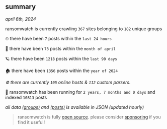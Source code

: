
## summary
_april 6th, 2024_

ransomwatch is currently crawling `367` sites belonging to `182` unique groups

⏲ there have been `7` posts within the `last 24 hours`

🦈 there have been `73` posts within the `month of april`

🪐 there have been `1218` posts within the `last 90 days`

🏚 there have been `1356` posts within the `year of 2024`

_⚙️ there are currently `105` online hosts & `112` custom parsers._

🦕 ransomwatch has been running for `2 years, 7 months and 0 days` and indexed `10813` posts

_all data  [(groups)](http://ransomwhat.telemetry.ltd/groups) and [(posts)](http://ransomwhat.telemetry.ltd/posts) is available in JSON (updated hourly)_

> ransomwatch is fully [open source](https://github.com/joshhighet/ransomwatch#ransomwatch--). please consider [sponsoring](https://github.com/sponsors/joshhighet) if you find it useful!
